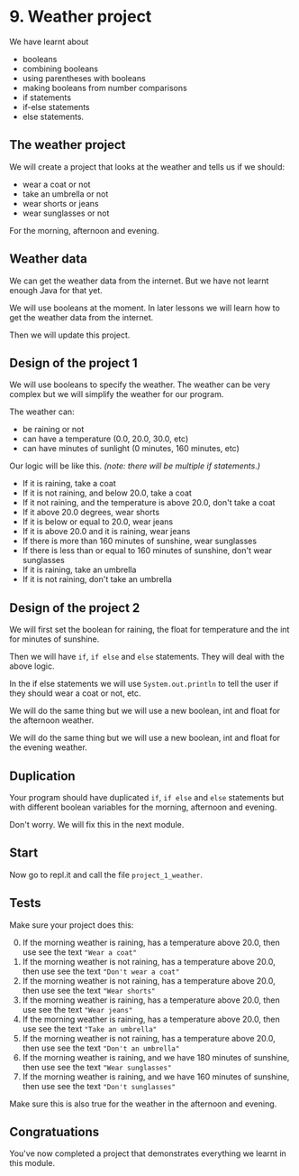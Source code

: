 # 9. Weather project

We have learnt about 

* booleans
* combining booleans
* using parentheses with booleans
* making booleans from number comparisons
* if statements
* if-else statements
* else statements.

## The weather project

We will create a project that looks at the weather and tells us if we should:

* wear a coat or not
* take an umbrella or not
* wear shorts or jeans
* wear sunglasses or not

For the morning, afternoon and evening.

## Weather data

We can get the weather data from the internet. But we have not learnt enough Java for that yet.

We will use booleans at the moment. In later lessons we will learn how to get the weather data from the internet.

Then we will update this project.

## Design of the project 1

We will use booleans to specify the weather. The weather can be very complex but we will simplify the weather for our program. 

The weather can:

* be raining or not
* can have a temperature (0.0, 20.0, 30.0, etc)
* can have minutes of sunlight (0 minutes, 160 minutes, etc)

Our logic will be like this. *(note: there will be multiple if statements.)*

* If it is raining, take a coat
* If it is not raining, and below 20.0, take a coat
* If it not raining, and the temperature is above 20.0, don't take a coat
* If it above 20.0 degrees, wear shorts
* If it is below or equal to 20.0, wear jeans
* If it is above 20.0 and it is raining, wear jeans
* If there is more than 160 minutes of sunshine, wear sunglasses
* If there is less than or equal to 160 minutes of sunshine, don't wear sunglasses
* If it is raining, take an umbrella
* If it is not raining, don't take an umbrella

## Design of the project 2

We will first set the boolean for raining, the float for temperature and the int for minutes of sunshine.

Then we will have `if`, `if else` and `else` statements. They will deal with the above logic.

In the if else statements we will use `System.out.println` to tell the user if they should wear a coat or not, etc.

We will do the same thing but we will use a new boolean, int and float for the afternoon weather.

We will do the same thing but we will use a new boolean, int and float for the evening weather.


## Duplication

Your program should have duplicated `if`, `if else` and `else` statements but with different boolean variables for the morning, afternoon and evening.

Don't worry. We will fix this in the next module.

## Start

Now go to repl.it and call the file `project_1_weather`.

## Tests

Make sure your project does this:

0. If the morning weather is raining, has a temperature above 20.0, then use see the text `"Wear a coat"`
0. If the morning weather is not raining, has a temperature above 20.0, then use see the text `"Don't wear a coat"`
0. If the morning weather is not raining, has a temperature above 20.0, then use see the text `"Wear shorts"`
0. If the morning weather is raining, has a temperature above 20.0, then use see the text `"Wear jeans"`
0. If the morning weather is raining, has a temperature above 20.0, then use see the text `"Take an umbrella"`
0. If the morning weather is not raining, has a temperature above 20.0, then use see the text `"Don't an umbrella"`
0. If the morning weather is raining, and we have 180 minutes of sunshine, then use see the text `"Wear sunglasses"`
0. If the morning weather is raining, and we have 160 minutes of sunshine, then use see the text `"Don't sunglasses"`

Make sure this is also true for the weather in the afternoon and evening.

## Congratuations

You've now completed a project that demonstrates everything we learnt in this module.
